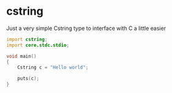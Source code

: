 # cstring

Just a very simple Cstring type to interface with C a little easier

```d
import cstring;
import core.stdc.stdio;

void main()
{
	Cstring c = "Hello world";

	puts(c);
}
```
